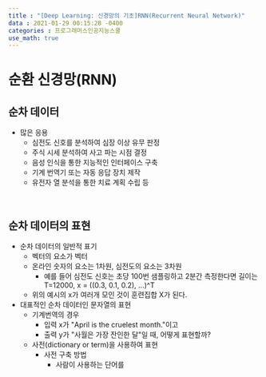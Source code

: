 ```yaml
---
title : "[Deep Learning: 신경망의 기초]RNN(Recurrent Neural Network)"
data : 2021-01-29 00:15:28 -0400
categories : 프로그래머스인공지능스쿨
use_math: true
---
```

# 순환 신경망(RNN)
## 순차 데이터
- 많은 응용
    - 심전도 신호를 분석하여 심장 이상 유무 판정
    - 주식 시세 분석하여 사고 파는 시점 결정
    - 음성 인식을 통한 지능적인 인터페이스 구축
    - 기계 번역기 또는 자동 응답 장치 제작
    - 유전자 열 분석을 통한 치료 계획 수립 등
<br>

## 순차 데이터의 표현
- 순차 데이터의 일반적 표기
    - 벡터의 요소가 벡터
    - 온라인 숫자의 요소는 1차원, 심전도의 요소는 3차원
        - 예를 들어 심전도 신호는 초당 100번 샘플링하고 2분간 측정한다면 길이는 T=12000, x = ((0.3, 0.1, 0.2), ...)^T
    - 위의 예시의 x가 여러개 모인 것이 훈련집합 X가 된다.
- 대표적인 순차 데이터인 문자열의 표현
    - 기계번역의 경우
        - 입력 x가 "April is the cruelest month."이고
        - 출력 y가 "사월은 가장 잔인한 달"일 때, 어떻게 표현할까?
    - 사전(dictionary or term)을 사용하여 표현
        - 사전 구축 방법
            - 사람이 사용하는 단어를 